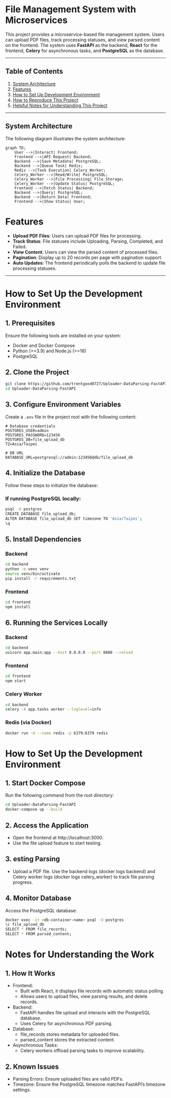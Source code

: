 # **File Management System with Microservices**

This project provides a microservice-based file management system. Users can upload PDF files, track processing statuses, and view parsed content on the frontend. The system uses **FastAPI** as the backend, **React** for the frontend, **Celery** for asynchronous tasks, and **PostgreSQL** as the database.

---

## **Table of Contents**
1. [System Architecture](#system-architecture)
2. [Features](#features)
3. [How to Set Up Development Environment](#how-to-set-up-development-environment)
4. [How to Reproduce This Project](#how-to-reproduce-this-project)
5. [Helpful Notes for Understanding This Project](#helpful-notes-for-understanding-this-project)

---

## **System Architecture**

The following diagram illustrates the system architecture:

```mermaid
graph TD;
    User -->|Interact| Frontend;
    Frontend -->|API Request| Backend;
    Backend -->|Save Metadata| PostgreSQL;
    Backend -->|Queue Task| Redis;
    Redis -->|Task Execution| Celery_Worker;
    Celery_Worker -->|Read/Write| PostgreSQL;
    Celery_Worker -->|File Processing| File_Storage;
    Celery_Worker -->|Update Status| PostgreSQL;
    Frontend -->|Fetch Status| Backend;
    Backend -->|Query| PostgreSQL;
    Backend -->|Return Data| Frontend;
    Frontend -->|Show Status| User;
```

# Features
- **Upload PDF Files**: Users can upload PDF files for processing.
- **Track Status**: File statuses include Uploading, Parsing, Completed, and Failed.
- **View Content**: Users can view the parsed content of processed files.
- **Pagination**: Display up to 20 records per page with pagination support.
- **Auto Updates**: The frontend periodically polls the backend to update file processing statuses.

---

# How to Set Up the Development Environment

## 1. Prerequisites
Ensure the following tools are installed on your system:
- Docker and Docker Compose
- Python (>=3.9) and Node.js (>=16)
- PostgreSQL

## 2. Clone the Project
```bash
git clone https://github.com/trentgood0727/Uploader-DataParsing-FastAPI.git
cd Uploader-DataParsing-FastAPI
```

## 3. Configure Environment Variables

Create a `.env` file in the project root with the following content:

```env
# Database credentials
POSTGRES_USER=admin
POSTGRES_PASSWORD=123456
POSTGRES_DB=file_upload_db
TZ=Asia/Taipei

# DB URL
DATABASE_URL=postgresql://admin:123456@db/file_upload_db
```

## 4. Initialize the Database

Follow these steps to initialize the database:

### If running PostgreSQL locally:
```bash
psql -U postgres
CREATE DATABASE file_upload_db;
ALTER DATABASE file_upload_db SET timezone TO 'Asia/Taipei';
\q
```

## 5. Install Dependencies

### Backend
```bash
cd backend
python -m venv venv
source venv/bin/activate
pip install -r requirements.txt
```
### Frontend
```bash
cd frontend
npm install
```

## 6. Running the Services Locally

### Backend
```bash
cd backend
uvicorn app.main:app --host 0.0.0.0 --port 8000 --reload
```

### Frontend
```bash
cd frontend
npm start
```

### Celery Worker
```bash
cd backend
celery -A app.tasks worker --loglevel=info
```

### Redis (via Docker)
```bash
docker run -d --name redis -p 6379:6379 redis
```

# How to Set Up the Development Environment

## 1. Start Docker Compose
Run the following command from the root directory:
```bash
cd Uploader-DataParsing-FastAPI 
docker-compose up --build
```

## 2. Access the Application
- Open the frontend at http://localhost:3000.
- Use the file upload feature to start testing.

## 3. esting Parsing
- Upload a PDF file. Use the backend logs (docker logs backend) and Celery worker logs (docker logs celery_worker) to track file parsing progress.

## 4. Monitor Database
Access the PostgreSQL database:
```bash
docker exec -it <db-container-name> psql -U postgres
\c file_upload_db
SELECT * FROM file_records;
SELECT * FROM parsed_content;
```

# Notes for Understanding the Work

## 1. How It Works
- Frontend:
	- Built with React, it displays file records with automatic status polling.
	- Allows users to upload files, view parsing results, and delete records.
- Backend:
	- FastAPI handles file upload and interacts with the PostgreSQL database.
	- Uses Celery for asynchronous PDF parsing.
- Database:
	- file_records stores metadata for uploaded files.
	- parsed_content stores the extracted content.
- Asynchronous Tasks:
	- Celery workers offload parsing tasks to improve scalability.

## 2. Known Issues
- Parsing Errors: Ensure uploaded files are valid PDFs.
- Timezone: Ensure the PostgreSQL timezone matches FastAPI’s timezone settings.
